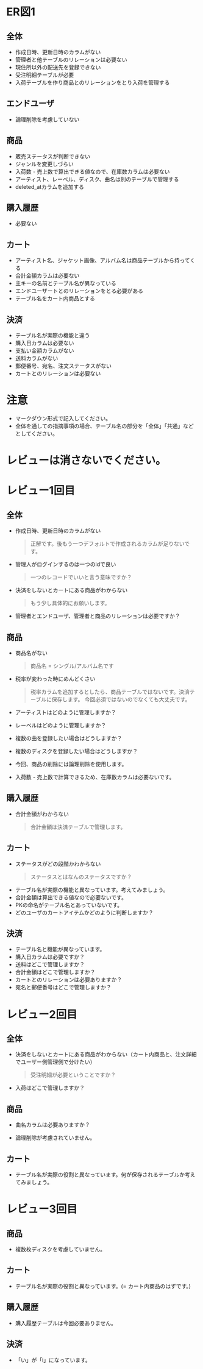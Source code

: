 # ER図1
## 全体
- 作成日時、更新日時のカラムがない
- 管理者と他テーブルのリレーションは必要ない
- 現住所以外の配送先を登録できない
- 受注明細テーブルが必要
- 入荷テーブルを作り商品とのリレーションをとり入荷を管理する

## エンドユーザ
- 論理削除を考慮していない

## 商品
- 販売ステータスが判断できない
- ジャンルを変更しづらい
- 入荷数 - 売上数で算出できる値なので、在庫数カラムは必要ない
- アーティスト、レーベル、ディスク、曲名は別のテーブルで管理する
- deleted_atカラムを追加する

## 購入履歴
- 必要ない

## カート
- アーティスト名、ジャケット画像、アルバム名は商品テーブルから持ってくる
- 合計金額カラムは必要ない
- 主キーの名前とテーブル名が異なっている
- エンドユーザートとのリレーションをとる必要がある
- テーブル名をカート内商品とする

## 決済
- テーブル名が実際の機能と違う
- 購入日カラムは必要ない
- 支払い金額カラムがない
- 送料カラムがない
- 郵便番号、宛名、注文ステータスがない
- カートとのリレーションは必要ない


# 注意
* マークダウン形式で記入してください。
* 全体を通しての指摘事項の場合、テーブル名の部分を「全体」「共通」などとしてください。



# レビューは消さないでください。
# レビュー1回目
## 全体
- 作成日時、更新日時のカラムがない
  > 正解です。後もう一つデフォルトで作成されるカラムが足りないです。
- 管理人がログインするのは一つのidで良い
  > 一つのレコードでいいと言う意味ですか？
- 決済をしないとカートにある商品がわからない
  > もう少し具体的にお願いします。
  
- 管理者とエンドユーザ、管理者と商品のリレーションは必要ですか？

## 商品
- 商品名がない
  > 商品名 = シングル/アルバム名です
- 税率が変わった時にめんどくさい
  > 税率カラムを追加するとしたら、商品テーブルではないです。決済テーブルに保存します。
    今回必須ではないのでなくても大丈夫です。
    
- アーティストはどのように管理しますか？
- レーベルはどのように管理しますか？
- 複数の曲を登録したい場合はどうしますか？
- 複数のディスクを登録したい場合はどうしますか？
- 今回、商品の削除には論理削除を使用します。
- 入荷数 - 売上数で計算できるため、在庫数カラムは必要ないです。

## 購入履歴
- 合計金額がわからない
  > 合計金額は決済テーブルで管理します。
## カート
- ステータスがどの段階かわからない
  > ステータスとはなんのステータスですか？
- テーブル名が実際の機能と異なっています。考えてみましょう。
- 合計金額は算出できる値なので必要ないです。
- PKの命名がテーブル名とあっていないです。
- どのユーザのカートアイテムかどのように判断しますか？

## 決済
- テーブル名と機能が異なっています。
- 購入日カラムは必要ですか？
- 送料はどこで管理しますか？
- 合計金額はどこで管理しますか？
- カートとのリレーションは必要ありますか？
- 宛名と郵便番号はどこで管理しますか？



# レビュー2回目

## 全体
- 決済をしないとカートにある商品がわからない（カート内商品と、注文詳細でユーザー側管理側で分けたい）
  > 受注明細が必要ということですか？

- 入荷はどこで管理しますか？

## 商品
- 曲名カラムは必要ありますか？

- 論理削除が考慮されていません。

## カート
- テーブル名が実際の役割と異なっています。何が保存されるテーブルか考えてみましょう。


# レビュー3回目
## 商品
- 複数枚ディスクを考慮していません。

## カート
- テーブル名が実際の役割と異なっています。(= カート内商品のはずです。)

## 購入履歴
- 購入履歴テーブルは今回必要ありません。

## 決済
- 「い」が「i」になっています。
